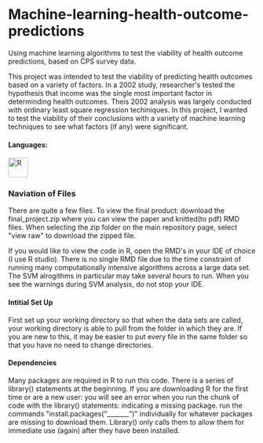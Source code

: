 # Machine-learning-health-outcome-predictions
Using machine learning algorithms to test the viability of health outcome predictions, based on CPS survey data.

<p>This project was intended to test the viability of predicting health outcomes based on a variety of factors.  In a 2002 study, researcher's 
  tested the hypothesis that income was the single most important factor in determinding health outcomes.  Theis 2002 analysis was largely conducted with ordinary 
  least square regression techiniques.  In this project, I wanted to test the viability of their conclusions with a variety of machine learning techniques to see what factors (if any) were significant.</p>
  
<h4 align="left">Languages:</h4>
<p align="left">
  <a href="https://www.r-project.org/" target="_blank" rel="noreferrer"> <img src="https://www.r-project.org/logo/Rlogo.svg" alt="R" width="40" height="40"/> </a>
  
<h3>Naviation of Files</h3>
<p>There are quite a few files.  To view the final product: download the final_project.zip where you can view the paper and knitted(to pdf) RMD files.  
  When selecting the zip folder on the main repository page, select "view raw" to download the zipped file.</p>
  
<p>If you would like to view the code in R, open the RMD's in your IDE of choice (I use R studio).  There is no single RMD file due to 
  the time constraint of running many computationally intensive algorithms across a large data set.  The SVM alrogithms in particular may take several hours 
  to run.  When you see the warnings during SVM analysis, do not stop your IDE. </p>
  
<h4>Intitial Set Up</h4>
<p>First set up your working directory so that when the data sets are called, your working directory is able to pull from the folder in which they 
  are. If you are new to this, it may be easier to put every file in the same folder so that you have no need to change directories.</p>

<h4>Dependencies</h4>
<p>Many packages are required in R to run this code.  There is a series of library() statements at the beginning.  If you are downloading R for the first time
  or are a new user: you will see an error when you run the chunk of code with the library() statements: indicating a missing package.  run the commands 
  "install.packages(“_______”)" individually for whatever packages are missing to download them.  Library() only calls them to allow them for immediate use (again) after they have been installed.
</p>
  
